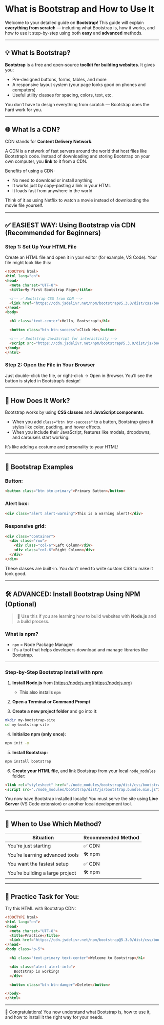 
# What is Bootstrap and How to Use It

Welcome to your detailed guide on **Bootstrap**! This guide will explain **everything from scratch** — including what Bootstrap is, how it works, and how to use it step-by-step using both **easy** and **advanced** methods.

---

## 💡 What Is Bootstrap?

**Bootstrap** is a free and open-source **toolkit for building websites**. It gives you:

- Pre-designed buttons, forms, tables, and more
- A responsive layout system (your page looks good on phones and computers)
- Useful utility classes for spacing, colors, text, etc.

You don’t have to design everything from scratch — Bootstrap does the hard work for you.

---

## 🌐 What Is a CDN?

CDN stands for **Content Delivery Network**.

A CDN is a network of fast servers around the world that host files like Bootstrap’s code. Instead of downloading and storing Bootstrap on your own computer, you **link** to it from a CDN.

Benefits of using a CDN:
- No need to download or install anything
- It works just by copy-pasting a link in your HTML
- It loads fast from anywhere in the world

Think of it as using Netflix to watch a movie instead of downloading the movie file yourself.

---

## ✅ EASIEST WAY: Using Bootstrap via CDN (Recommended for Beginners)

### Step 1: Set Up Your HTML File

Create an HTML file and open it in your editor (for example, VS Code). Your file might look like this:

```html
<!DOCTYPE html>
<html lang="en">
<head>
  <meta charset="UTF-8">
  <title>My First Bootstrap Page</title>

  <!-- ✅ Bootstrap CSS from CDN -->
  <link href="https://cdn.jsdelivr.net/npm/bootstrap@5.3.0/dist/css/bootstrap.min.css" rel="stylesheet">
</head>
<body>

  <h1 class="text-center">Hello, Bootstrap!</h1>

  <button class="btn btn-success">Click Me</button>

  <!-- ✅ Bootstrap JavaScript for interactivity -->
  <script src="https://cdn.jsdelivr.net/npm/bootstrap@5.3.0/dist/js/bootstrap.bundle.min.js"></script>
</body>
</html>
```

### Step 2: Open the File in Your Browser

Just double-click the file, or right-click → Open in Browser. You’ll see the button is styled in Bootstrap’s design!

---

## 🧠 How Does It Work?

Bootstrap works by using **CSS classes** and **JavaScript components**.

- When you add `class="btn btn-success"` to a button, Bootstrap gives it styles like color, padding, and hover effects.
- When you include their JavaScript, features like modals, dropdowns, and carousels start working.

It’s like adding a costume and personality to your HTML!

---

## 🎨 Bootstrap Examples

### Button:

```html
<button class="btn btn-primary">Primary Button</button>
```

### Alert box:

```html
<div class="alert alert-warning">This is a warning alert!</div>
```

### Responsive grid:

```html
<div class="container">
  <div class="row">
    <div class="col-6">Left Column</div>
    <div class="col-6">Right Column</div>
  </div>
</div>
```

These classes are built-in. You don't need to write custom CSS to make it look good.

---

## 🛠️ ADVANCED: Install Bootstrap Using NPM (Optional)

> 💬 Use this if you are learning how to build websites with **Node.js** and a build process.

### What is npm?

- `npm` = Node Package Manager
- It's a tool that helps developers download and manage libraries like Bootstrap.

---

### Step-by-Step Bootstrap Install with npm

1. **Install Node.js** from [https://nodejs.org](https://nodejs.org)
   - This also installs `npm`

2. **Open a Terminal or Command Prompt**

3. **Create a new project folder** and go into it:

```bash
mkdir my-bootstrap-site
cd my-bootstrap-site
```

4. **Initialize npm (only once):**

```bash
npm init -y
```

5. **Install Bootstrap:**

```bash
npm install bootstrap
```

6. **Create your HTML file**, and link Bootstrap from your local `node_modules` folder:

```html
<link rel="stylesheet" href="./node_modules/bootstrap/dist/css/bootstrap.min.css">
<script src="./node_modules/bootstrap/dist/js/bootstrap.bundle.min.js"></script>
```

You now have Bootstrap installed locally! You must serve the site using **Live Server** (VS Code extension) or another local development tool.

---

## 🧪 When to Use Which Method?

| Situation                          | Recommended Method |
|-----------------------------------|--------------------|
| You're just starting              | ✅ CDN             |
| You’re learning advanced tools    | 🛠️ npm             |
| You want the fastest setup        | ✅ CDN             |
| You’re building a large project   | 🛠️ npm             |

---

## 🧷 Practice Task for You:

Try this HTML with Bootstrap CDN:

```html
<!DOCTYPE html>
<html lang="en">
<head>
  <meta charset="UTF-8">
  <title>Practice</title>
  <link href="https://cdn.jsdelivr.net/npm/bootstrap@5.3.0/dist/css/bootstrap.min.css" rel="stylesheet">
</head>
<body class="p-5">

  <h1 class="text-primary text-center">Welcome to Bootstrap</h1>

  <div class="alert alert-info">
    Bootstrap is working!
  </div>

  <button class="btn btn-danger">Delete</button>

</body>
</html>
```

---

🎉 Congratulations! You now understand what Bootstrap is, how to use it, and how to install it the right way for your needs.
